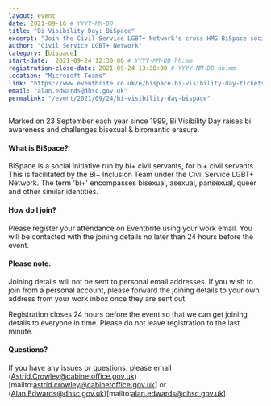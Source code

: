```yaml
---
layout: event
date: 2021-09-16 # YYYY-MM-DD 
title: "Bi Visibility Day: BiSpace"
excerpt: "Join the Civil Service LGBT+ Network's cross-HMG BiSpace social to celebrate Bi Visibility Day."
author: "Civil Service LGBT+ Network"
category: [bispace]
start-date:  2021-09-24 12:30:00 # YYYY-MM-DD hh:mm 
registration-close-date: 2021-09-24 13:30:00 # YYYY-MM-DD hh:mm 
location: "Microsoft Teams"
link: "https://www.eventbrite.co.uk/e/bispace-bi-visibility-day-tickets-173687111827"
email: "alan.edwards@dhsc.gov.uk"
permalink: "/event/2021/09/24/bi-visibility-day-bispace"
---
```


Marked on 23 September each year since 1999, Bi Visibility Day raises bi awareness and challenges bisexual & biromantic erasure.

#### What is BiSpace?
BiSpace is a social initiative run by bi+ civil servants, for bi+ civil servants. This is facilitated by the Bi+ Inclusion Team under the Civil Service LGBT+ Network.
The term 'bi+' encompasses bisexual, asexual, pansexual, queer and other similar identities.

#### How do I join?
Please register your attendance on Eventbrite using your work email. You will be contacted with the joining details no later than 24 hours before the event.

#### Please note: 
Joining details will not be sent to personal email addresses. If you wish to join from a personal account, please forward the joining details to your own address from your work inbox once they are sent out.

Registration closes 24 hours before the event so that we can get joining details to everyone in time. Please do not leave registration to the last minute.

#### Questions?
If you have any issues or questions, please email (Astrid.Crowley@cabinetoffice.gov.uk)[mailto:astrid.crowley@cabinetoffice.gov.uk] or (Alan.Edwards@dhsc.gov.uk)[mailto:alan.edwards@dhsc.gov.uk].
